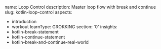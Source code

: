 name: Loop Control
description: Master loop flow with break and continue
slug: kotlin-loop-control
aspects:
  - introduction
  - workout
learnType: GROKKING
section: '0'
insights:
  - kotlin-break-statement
  - kotlin-continue-statement
  - kotlin-break-and-continue-real-world